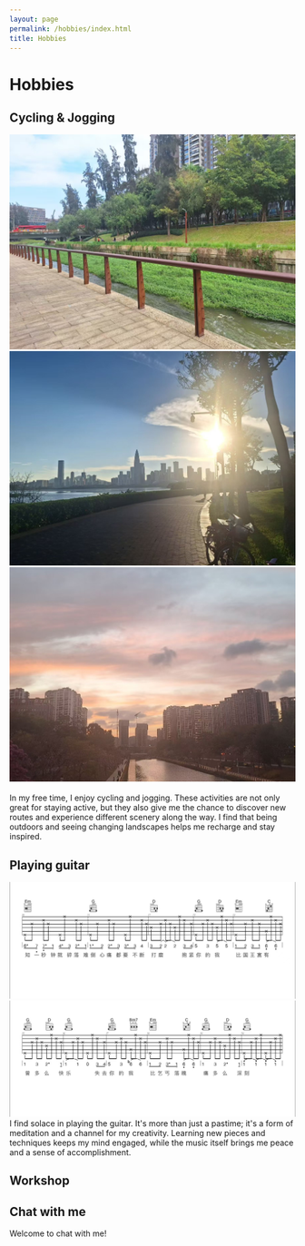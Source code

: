 ```yaml
---
layout: page
permalink: /hobbies/index.html
title: Hobbies
---
```


# Hobbies

## Cycling & Jogging

<div class="third">
<img src="/images/cycling1.jpg">
<img src="/images/cycling3.jpg">  
<img src="/images/cycling2.jpg">

</div>
<br>In my free time, I enjoy cycling and jogging. These activities are not only great for staying active, but they also give me the chance to discover new routes and experience different scenery along the way. I find that being outdoors and seeing changing landscapes helps me recharge and stay inspired.

## Playing guitar
<img src="/images/guitar1.jpg">
<img src="/images/guitar2.jpg">  
<br>I  find solace in playing the guitar. It's more than just a pastime; it's a form of meditation and a channel for my creativity. Learning new pieces and techniques keeps my mind engaged, while the music itself brings me peace and a sense of accomplishment.

## Workshop



## Chat with me
Welcome to chat with me!
